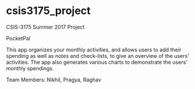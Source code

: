 # csis3175_project
CSIS-3175 Summer 2017 Project

PocketPal

This app organizes your monthly activities, and allows users to add their spending as well as notes and check-lists, to give an overview of the users' activities. The app also generates various charts to demonstrate the users' monthly spendings.

Team Members: Nikhil, Pragya, Raghav